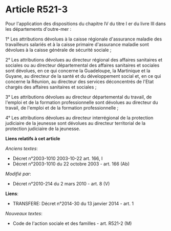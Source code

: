 # Article R521-3

Pour l'application des dispositions du chapitre IV du titre I er du livre III dans les départements d'outre-mer : 

1° Les attributions dévolues à la caisse régionale d'assurance maladie des travailleurs salariés et à la caisse primaire
d'assurance maladie sont dévolues à la caisse générale de sécurité sociale ; 

2° Les attributions dévolues au directeur régional des affaires sanitaires et sociales ou au directeur départemental des
affaires sanitaires et sociales sont dévolues, en ce qui concerne la Guadeloupe, la Martinique et la Guyane, au directeur de
la santé et du développement social et, en ce qui concerne la Réunion, au directeur des services déconcentrés de l'Etat
chargés des affaires sanitaires et sociales ; 

3° Les attributions dévolues au directeur départemental du travail, de l'emploi et de la formation professionnelle sont
dévolues au directeur du travail, de l'emploi et de la formation professionnelle ; 

4° Les attributions dévolues au directeur interrégional de la protection judiciaire de la jeunesse sont dévolues au
directeur territorial de la protection judiciaire de la jeunesse.

**Liens relatifs à cet article**

_Anciens textes_:

  - Décret n°2003-1010 2003-10-22 art. 166, I
  - Décret n°2003-1010 du 22 octobre 2003 - art. 166 (Ab)

_Modifié par_:

  - Décret n°2010-214 du 2 mars 2010 - art. 8 (V)

**Liens**:

  - TRANSFERE: Décret n°2014-30 du 13 janvier 2014 - art. 1

_Nouveaux textes_:

  - Code de l'action sociale et des familles - art. R521-2 (M)
